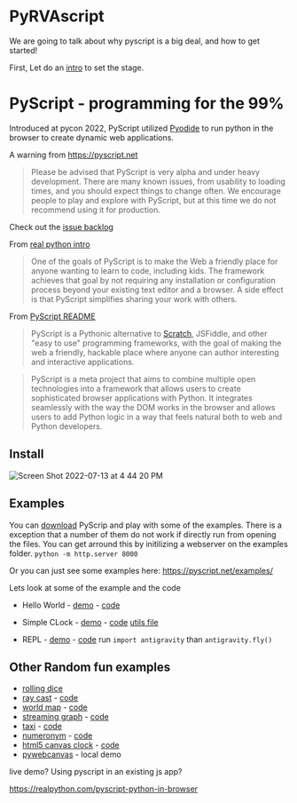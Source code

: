 # PyRVAscript

We are going to talk about why pyscript is a big deal, and how to get started!

First, Let do an [intro](https://github.com/aqemery/PyRVAscript/blob/main/Intro.md) to set the stage.


# PyScript - programming for the 99%

Introduced at pycon 2022, PyScript utilized [Pyodide](https://pyodide.org/en/stable/) to run python in the browser to create dynamic web applications.

A warning from https://pyscript.net

> Please be advised that PyScript is very alpha and under heavy development. There are many known issues, from usability to loading times, and you should expect things to change often. We encourage people to play and explore with PyScript, but at this time we do not recommend using it for production.

Check out the [issue backlog](https://github.com/pyscript/pyscript/issues)



From [real python intro](https://realpython.com/pyscript-python-in-browser/)

> One of the goals of PyScript is to make the Web a friendly place for anyone wanting to learn to code, including kids. The framework achieves that goal by not requiring any installation or configuration process beyond your existing text editor and a browser. A side effect is that PyScript simplifies sharing your work with others.


From [PyScript README](https://github.com/pyscript/pyscript)

> PyScript is a Pythonic alternative to [Scratch](https://scratch.mit.edu), JSFiddle, and other "easy to use" programming frameworks, with the goal of making the web a friendly, hackable place where anyone can author interesting and interactive applications.

> PyScript is a meta project that aims to combine multiple open technologies into a framework that allows users to create sophisticated browser applications with Python. It integrates seamlessly with the way the DOM works in the browser and allows users to add Python logic in a way that feels natural both to web and Python developers.

## Install
![Screen Shot 2022-07-13 at 4 44 20 PM](https://user-images.githubusercontent.com/2616927/178830938-297415a5-bbae-4f0f-bca2-d101871f3c74.png)


## Examples

You can [download](https://github.com/pyscript/pyscript/archive/refs/heads/main.zip) PyScrip and play with some of the examples. There is a exception that a number of them do not work if directly run from opening the files. You can get arround this by initilizing a webserver on the examples folder.
`python -m http.server 8000`

Or you can just see some examples here: https://pyscript.net/examples/

Lets look at some of the example and the code

* Hello World - [demo](https://pyscript.net/examples/hello_world.html) - [code](https://github.com/pyscript/pyscript/blob/main/examples/hello_world.html)
* Simple CLock - [demo](https://pyscript.net/examples/simple_clock.html) - [code](https://github.com/pyscript/pyscript/blob/main/examples/simple_clock.html) [utils file](https://github.com/pyscript/pyscript/blob/main/examples/utils.py)

* REPL - [demo](https://pyscript.net/examples/repl.html) - [code](https://github.com/pyscript/pyscript/blob/main/examples/repl.html) run `import antigravity` than `antigravity.fly()`

## Other Random fun examples

* [rolling dice](http://www.ptmcg.com/dev/pyscript/random_nums_with_score.html)
* [ray cast](https://pyscript.net/examples/webgl/raycaster/index.html) - [code](https://github.com/pyscript/pyscript/blob/main/examples/webgl/raycaster/index.html)
* [world map](https://pyscript.net/examples/folium.html) - [code](https://github.com/pyscript/pyscript/blob/main/examples/folium.html)
* [streaming graph](https://pyscript.net/examples/panel_stream.html) - [code](https://github.com/pyscript/pyscript/blob/main/examples/panel_stream.html)
* [taxi](https://pyscript.net/examples/panel_deckgl.html) - [code](https://github.com/pyscript/pyscript/blob/main/examples/panel_deckgl.html)
* [numeronym](https://numeronym.me) - [code](https://github.com/wwitzel3/numeronym.me/blob/main/index.html)
* [html5 canvas clock](https://jhanley.com/examples/pyscript/clock.html) - [code](https://www.jhanley.com/pyscript-graphics) 
* [pywebcanvas](https://gitlab.com/imbev/pywebcanvas/-/tree/master/) - local demo



live demo?
Using pyscript in an existing js app?

https://realpython.com/pyscript-python-in-browser
